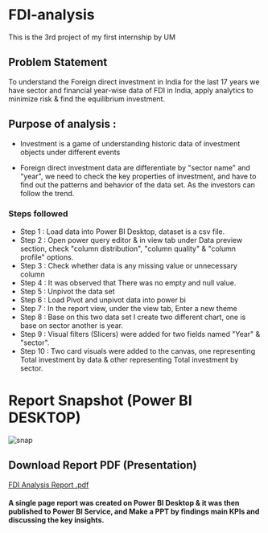 # FDI-analysis

This is the 3rd project of my first internship by UM

## Problem Statement


To understand the Foreign direct investment in India for the last 17 years we have sector and financial year-wise data of FDI in India, apply analytics to minimize risk & find the equilibrium investment.

## Purpose of analysis :

- Investment is a game of understanding historic data of investment objects under different events

- Foreign direct investment data are differentiate by "sector name" and "year", we need to check the key properties of investment, and  have to find out the patterns and behavior of the data set. As the investors can follow the trend.


### Steps followed 

- Step 1 : Load data into Power BI Desktop, dataset is a csv file.
- Step 2 : Open power query editor & in view tab under Data preview section, check "column distribution", "column quality" & "column profile" options.
- Step 3 : Check whether data is any missing value or unnecessary column
- Step 4 : It was observed that There was no empty and null value.
- Step 5 : Unpivot the data set
- Step 6 : Load Pivot and unpivot data into power bi
- Step 7 : In the report view, under the view tab, Enter a new theme
- Step 8 : Base on this two data set I create two different chart, one is base on sector another is year.
- Step 9 : Visual filters (Slicers) were added for two fields named "Year" & "sector".
- Step 10 : Two card visuals were added to the canvas, one representing Total investment by data & other representing Total investment by sector.


 # Report Snapshot (Power BI DESKTOP)

 ![snap](https://github.com/ArnabGH2/FDI-analysis/assets/166140384/10db564f-547c-42a6-a233-76c72c7892d3)

 ## Download Report PDF (Presentation)
 
[FDI Analysis Report .pdf](https://github.com/ArnabGH2/FDI-analysis/files/14892863/FDI.Analysis.Report.pdf)


 #### A single page report was created on Power BI Desktop & it was then published to Power BI Service, and Make a PPT by findings main KPIs and discussing the  key insights.
